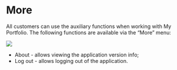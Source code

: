 # More

All customers can use the auxiliary functions when working with My Portfolio. The following functions are available via the “More” menu:

![](https://lh3.googleusercontent.com/6mXAV8ciYZnZDwn4iOqVhSABl-XzSSwNtkSPQ3FzolEIKslM2b5cB9297-mPERrQlOHfg_HmkUItNyQZnlkyvJ3TUxIOudB3DCG-V0ZQ_svVo_hmGEZHrUs3X5lr0BqNHGY4w_2d)

* About - allows viewing the application version info;
* Log out - allows logging out of the application.

